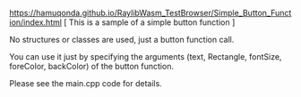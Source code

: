 https://hamuqonda.github.io/RaylibWasm_TestBrowser/Simple_Button_Function/index.html
[ This is a sample of a simple button function ]

No structures or classes are used, just a button function call.

You can use it just by specifying the arguments (text, Rectangle, fontSize, foreColor, backColor) of the button function.

Please see the main.cpp code for details.

